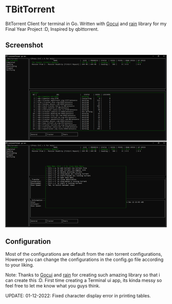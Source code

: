 # TBitTorrent

BitTorrent Client for terminal in Go. Written with [Gocui](https://github.com/jroimartin/gocui) and [rain](https://github.com/cenkalti/rain) library for my Final Year Project :D, Inspired by qbittorrent.


## Screenshot

![TBitTorrent](tbittorrent.PNG)
![TBitTorrent2](tbittorrent2.PNG)


## Configuration


Most of the configurations are default from the rain torrent configurations, However you can change the configurations in the config.go file according to your liking. 


Note:
Thanks to [Gocui](https://github.com/jroimartin/gocui) and [rain](https://github.com/cenkalti/rain) for creating such amazing library so that i can create this :D. First time creating a Terminal ui app, its kinda messy so feel free to let me know what you guys think.

UPDATE:
01-12-2022: Fixed character display error in printing tables.
